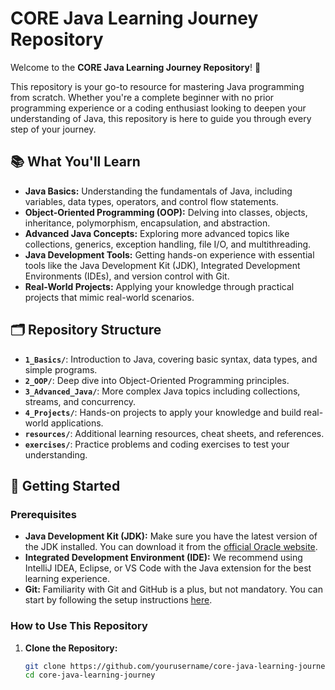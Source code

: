 # CORE Java Learning Journey Repository

Welcome to the **CORE Java Learning Journey Repository**! 🎉

This repository is your go-to resource for mastering Java programming from scratch. Whether you're a complete beginner with no prior programming experience or a coding enthusiast looking to deepen your understanding of Java, this repository is here to guide you through every step of your journey.

## 📚 What You'll Learn

- **Java Basics:** Understanding the fundamentals of Java, including variables, data types, operators, and control flow statements.
- **Object-Oriented Programming (OOP):** Delving into classes, objects, inheritance, polymorphism, encapsulation, and abstraction.
- **Advanced Java Concepts:** Exploring more advanced topics like collections, generics, exception handling, file I/O, and multithreading.
- **Java Development Tools:** Getting hands-on experience with essential tools like the Java Development Kit (JDK), Integrated Development Environments (IDEs), and version control with Git.
- **Real-World Projects:** Applying your knowledge through practical projects that mimic real-world scenarios.

## 🗂️ Repository Structure

- **`1_Basics/`**: Introduction to Java, covering basic syntax, data types, and simple programs.
- **`2_OOP/`**: Deep dive into Object-Oriented Programming principles.
- **`3_Advanced_Java/`**: More complex Java topics including collections, streams, and concurrency.
- **`4_Projects/`**: Hands-on projects to apply your knowledge and build real-world applications.
- **`resources/`**: Additional learning resources, cheat sheets, and references.
- **`exercises/`**: Practice problems and coding exercises to test your understanding.

## 🚀 Getting Started

### Prerequisites

- **Java Development Kit (JDK):** Make sure you have the latest version of the JDK installed. You can download it from the [official Oracle website](https://www.oracle.com/java/technologies/javase-jdk11-downloads.html).
- **Integrated Development Environment (IDE):** We recommend using IntelliJ IDEA, Eclipse, or VS Code with the Java extension for the best learning experience.
- **Git:** Familiarity with Git and GitHub is a plus, but not mandatory. You can start by following the setup instructions [here](https://git-scm.com/book/en/v2/Getting-Started-Installing-Git).

### How to Use This Repository

1. **Clone the Repository:**
   ```bash
   git clone https://github.com/yourusername/core-java-learning-journey.git
   cd core-java-learning-journey
